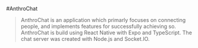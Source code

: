 #AnthroChat

> AnthroChat is an application which primarly focuses on connecting people, and implements features for successfully achieving so.
> AnthroChat is build using React Native with Expo and TypeScript. The chat server was created with Node.js and Socket.IO.
